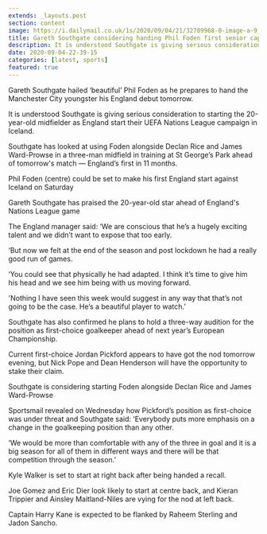 ```yaml
---
extends: _layouts.post
section: content
image: https://i.dailymail.co.uk/1s/2020/09/04/21/32789968-0-image-a-9_1599250615339.jpg 
title: Gareth Southgate considering handing Phil Foden first senior cap against Iceland  
description: It is understood Southgate is giving serious consideration to starting the 20-year-old midfielder as England start their UEFA Nations League campaign tomorrow in Iceland. 
date: 2020-09-04-22-39-15 
categories: [latest, sports] 
featured: true 
--- 
```

Gareth Southgate hailed ‘beautiful’ Phil Foden as he prepares to hand the Manchester City youngster his England debut tomorrow.

It is understood Southgate is giving serious consideration to starting the 20-year-old midfielder as England start their UEFA Nations League campaign in Iceland. 

Southgate has looked at using Foden alongside Declan Rice and James Ward-Prowse in a three-man midfield in training at St George’s Park ahead of tomorrow's match — England’s first in 11 months. 

Phil Foden (centre) could be set to make his first England start against Iceland on Saturday

Gareth Southgate has praised the 20-year-old star ahead of England's Nations League game

The England manager said: ‘We are conscious that he’s a hugely exciting talent and we didn’t want to expose that too early.

‘But now we felt at the end of the season and post lockdown he had a really good run of games.

‘You could see that physically he had adapted. I think it’s time to give him his head and we see him being with us moving forward. 

'Nothing I have seen this week would suggest in any way that that’s not going to be the case. He’s a beautiful player to watch.’

Southgate has also confirmed he plans to hold a three-way audition for the position as first-choice goalkeeper ahead of next year’s European Championship.

Current first-choice Jordan Pickford appears to have got the nod tomorrow evening, but Nick Pope and Dean Henderson will have the opportunity to stake their claim.

Southgate is considering starting Foden alongside Declan Rice and James Ward-Prowse

Sportsmail revealed on Wednesday how Pickford’s position as first-choice was under threat and Southgate said: ‘Everybody puts more emphasis on a change in the goalkeeping position than any other.

‘We would be more than comfortable with any of the three in goal and it is a big season for all of them in different ways and there will be that competition through the season.’

Kyle Walker is set to start at right back after being handed a recall.

Joe Gomez and Eric Dier look likely to start at centre back, and Kieran Trippier and Ainsley Maitland-Niles are vying for the nod at left back.

Captain Harry Kane is expected to be flanked by Raheem Sterling and Jadon Sancho. 

